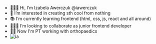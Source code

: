 - 🙋🏼‍♀️ Hi, I’m Izabela Awerczuk @iawerczuk
- 👀 I’m interested in creating sth cool from nothing 
- 📚 I’m currently learning frontend (html, css, js, react and all around)
- 👩🏼‍💻 I’m looking to collaborate as junior frontend developer   
- 🙌🏻 Now I'm PT working with orthopaedics
- ![ia](https://user-images.githubusercontent.com/76216302/132400144-ed0087ee-6eb0-438b-95ff-9d2f9a5f0dcb.png)
